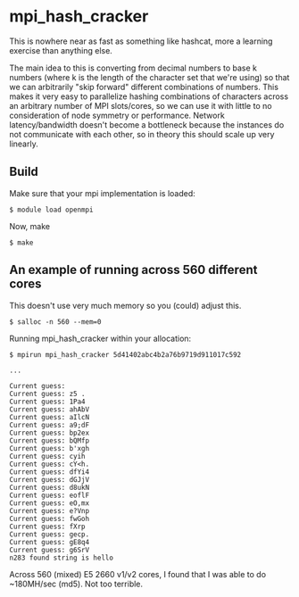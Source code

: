 # mpi_hash_cracker

This is nowhere near as fast as something like hashcat, more a learning exercise than anything else.

The main idea to this is converting from decimal numbers to base k numbers (where k is the length of the character set that we're using) so that we can arbitrarily "skip forward" different combinations of numbers. This makes it very easy to parallelize hashing combinations of characters across an arbitrary number of MPI slots/cores, so we can use it with little to no consideration of node symmetry or performance. Network latency/bandwidth doesn't become a bottleneck because the instances do not communicate with each other, so in theory this should scale up very linearly.

## Build
Make sure that your mpi implementation is loaded:
```
$ module load openmpi
```
Now, make
```
$ make
```

## An example of running across 560 different cores
This doesn't use very much memory so you (could) adjust this.
```
$ salloc -n 560 --mem=0
```
Running mpi_hash_cracker within your allocation:
```
$ mpirun mpi_hash_cracker 5d41402abc4b2a76b9719d911017c592

...

Current guess:  
Current guess: z5 .
Current guess: 1Pa4
Current guess: ahAbV
Current guess: aIlcN
Current guess: a9;dF
Current guess: bp2ex
Current guess: bQMfp
Current guess: b'xgh
Current guess: cyih 
Current guess: cY<h.
Current guess: dfYi4
Current guess: dGJjV
Current guess: d8ukN
Current guess: eoflF
Current guess: eO,mx
Current guess: e?Vnp
Current guess: fwGoh
Current guess: fXrp 
Current guess: gecp.
Current guess: gE8q4
Current guess: g6SrV
n283 found string is hello
```

Across 560 (mixed) E5 2660 v1/v2 cores, I found that I was able to do ~180MH/sec (md5). Not too terrible.
